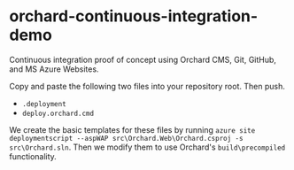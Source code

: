 orchard-continuous-integration-demo
===================================

Continuous integration proof of concept using Orchard CMS, Git, GitHub, and MS Azure Websites.

Copy and paste the following two files into your repository root. Then push.

- `.deployment`
- `deploy.orchard.cmd`

We create the basic templates for these files by running `azure site deploymentscript --aspWAP src\Orchard.Web\Orchard.csproj -s src\Orchard.sln`. Then we modify them to use Orchard's `build\precompiled` functionality.
